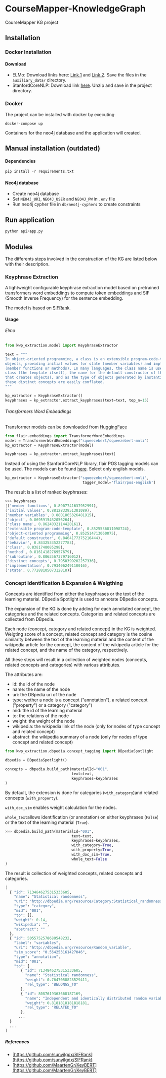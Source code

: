 # CourseMapper-KnowledgeGraph

CourseMapper KG project

## Installation

### Docker Installation

#### Download

- ELMo: Download links here: [Link 1](https://s3-us-west-2.amazonaws.com/allennlp/models/elmo/2x4096_512_2048cnn_2xhighway/elmo_2x4096_512_2048cnn_2xhighway_weights.hdf5) and [Link 2](https://uni-duisburg-essen.sciebo.de/s/r4bNsDrkuAkPSfo/download).
  Save the files in the `auxiliary_data/` directory.
- StanfordCoreNLP: Download link [here](https://uni-duisburg-essen.sciebo.de/s/gSQZfKdd1mJy80P/download).
  Unzip and save in the project directory.

### Docker

The project can be installed with docker by executing:

```
docker-compose up
```

Containers for the neo4j database and the application will created.

## Manual installation (outdated)

#### Dependencies

```python
pip install -r requirements.txt
```

#### Neo4j database

- Create neo4j database
- Set `NEO4J_URI`, `NEO4J_USER` and `NEO4J_PW` in `.env` file
- Run neo4j cypher file in `db/neo4j-cyphers` to create constraints

## Run application

```python
python api/app.py
```

## Modules

The differents steps involved in the construction of the KG are listed below with their description.

### Keyphrase Extraction

A lightweight configurable keyphrase extraction model based on pretrained transformers word embeddings to compute token embeddings and SIF (Smooth Inverse Frequency) for the sentence embedding.

The model is based on [SIFRank](https://github.com/sunyilgdx/SIFRank).

#### Usage

###### Elmo

```python
from kwp_extraction.model import KeyphraseExtractor

text = """
In object-oriented programming, a class is an extensible program-code-template for creating
objects, providing initial values for state (member variables) and implementations of behavior
(member functions or methods). In many languages, the class name is used as the name for the
class (the template itself), the name for the default constructor of the class (a subroutine
that creates objects), and as the type of objects generated by instantiating the class;
these distinct concepts are easily conflated.
"""

kp_extractor = KeyphraseExtractor()
keyphrases = kp_extractor.extract_keyphrases(text=text, top_n=15)
```

###### Transformers Word Embeddings

Transformer models can be downloaded from [HuggingFace](https://huggingface.co/transformers/pretrained_models.html)

```python
from flair.embeddings import TransformerWordEmbeddings
model = TransformerWordEmbeddings("squeezebert/squeezebert-mnli")
kp_extractor = KeyphraseExtractor(model)

keyphrases = kp_extractor.extract_keyphrases(text)
```

Instead of using the StanfordCoreNLP library, flair POS tagging models can be used.
The models can be found [here](https://huggingface.co/flair). Select only english models.

```python
kp_extractor = KeyphraseExtractor("squeezebert/squeezebert-mnli",
                                   tagger_model='flair/pos-english')
```

The result is a list of ranked keyphrases:

```python
>>> keyphrases
[('member functions', 0.8907741637952991),
('initial values', 0.8812833951381089),
('member variables', 0.8801865326481915),
('object', 0.8695915432056264),
('class name', 0.8624032114420161),
('extensible program-code-template', 0.8525536811098724),
('object-oriented programming', 0.852514713060075),
('default constructor', 0.8464177375216444),
('behavior', 0.843253352277783),
('class', 0.8381748085298),
('method', 0.8161418276957679),
('subroutine', 0.8063567379716012),
('distinct concepts', 0.7950399202257336),
('implementation', 0.793406249110016),
('state', 0.7728810507312818)]
```

### Concept Identification & Expansion & Weigthing

Concepts are identified from either the keyphrases or the text of the learning material.
DBpedia Spotlight is used to annotate DBpedia concepts.

The expansion of the KG is done by adding for each annotated concept, the categories and the related concepts. Categories and related concepts are collected from DBpedia.

Each node (concept, category and related concept) in the KG is weighted.
Weigting score of a concept, related concept and category is the cosine similarity between the text of the learning material and the content of the wikipedia article for the concept, the content of the wikipedia article for the related concept, and the name of the category, respectively.

All these steps will result in a collection of weighted nodes (concepts, related concepts and categories) with various attributes.

The attributes are:

- id: the id of the node
- name: the name of the node
- uri: the DBpedia uri of the node
- type: wether a node is a concept ("annotation"), a related concept ("property") or a category ("category")
- mid: the id of the learning material
- to: the relations of the node
- weight: the weight of the node
- wikipedia: the wikipedia link of the node (only for nodes of type concept and related concept)
- abstract: the wikipedia summary of a node (only for nodes of type concept and related concept)

```python
from kwp_extraction.dbpedia.concept_tagging import DBpediaSpotlight

dbpedia = DBpediaSpotlight()

concepts = dbpedia.build_path(materialId="001",
                              text=text,
                              keyphrases=keyphrases
)
```

By default, the extension is done for categories (`with_category`)and related concepts (`with_property`).

`with_doc_sim` enables weight calculation for the nodes.

`whole_text`allows identification (or annotation) on either keyphrases (`False`) or the text of the learning material (`True`).

```python
>>> dbpedia.build_path(materialId="001",
                              text=text,
                              keyphrases=keyphrases,
                              with_category=True,
                              with_property=True,
                              with_doc_sim=True,
                              whole_text=False
)
```

The result is collection of weighted concepts, related concepts and categories.

```python
[
  { "id": 7134846275315333605,
    "name": "Statistical randomness",
    "uri": "http://dbpedia.org/resource/Category:Statistical_randomness",
    "type": "category",
    "mid": "001",
    "to": [],
    "weight": 0.14,
    "wikipedia": "",
    "abstract": ""
  },
  { "id": 5055752578680548232,
    "label": "variables",
    "uri": "http://dbpedia.org/resource/Random_variable",
    "sim_score": "0.564253161427046",
    "type": "annotation",
    "mid": "001",
    "to": [
       { "id": 7134846275315333605,
         "name": "Statistical randomness",
         "weight": 0.7647058823529411,
         "rel_type": "BELONGS_TO"
       },
       { "id": 8087619363668187169,
         "name": "Independent and identically distributed random variables",
         "weight": 0.8181818181818181,
         "rel_type": "RELATED_TO"
       },
      ...
  }
  ...
]
```

##### References

- [https://github.com/sunyilgdx/SIFRank](https://github.com/sunyilgdx/SIFRank)
- [https://github.com/MaartenGr/KeyBERT](https://github.com/MaartenGr/KeyBERT)
